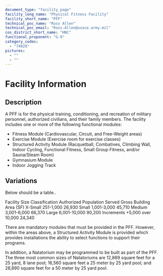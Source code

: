 ```yaml
---
document_type: "facility_page"
facility_long_name: "Physical Fitness Facility"
facility_short_name: "PFF"
technical_poc_name: "Ross Allen"
technical_poc_email: "Ross.Allen@usace.army.mil"
cos_district_short_name: "HNC"
functional_proponent: "G-9"
category_codes:
  - "74028"
pictures:
  - ""
  - ""
---
```


# Facility Information

## Description

A PFF is for the physical training, conditioning, and recreation of military personnel, authorized civilians, and their family members. The facility includes one or more of the following functional modules:

- Fitness Module (Cardiovascular, Circuit, and Free-Weight areas)
- Exercise Module (Exercise room for exercise classes)
- Structured Activity Module (Racquetball, Combatives, Climbing Wall, Indoor Cycling, Functional Fitness, Small Group Fitness, and/or Sauna/Steam Room)
- Gymnasium Module
- Indoor Jogging Track

## Variations

Below should be a table..

Facility Size Classification Authorized Population Served ​Gross Building Area (SF)
X-Small​ ​251-1,000 ​26,930
Small​ ​1,001-3,000 ​45,710
Medium​ 3,001-6,000 ​66,370
Large​ ​6,001-10,000 ​90,200
Increments ​+5,000 over 10,000 ​24,340

There are mandatory modules that must be provided in the PFF. However, within the areas above, a Structured Activity Module is provided which provides installations the ability to select functions to support their programs.

In addition, a Natatorium may be programmed to be built as part of the PFF. The three most common sizes of Natatoriums are 12,869 square feet for a 25 yard, 8 lane pool; 16,560 square feet a 25 meter by 25 yard pool; and 28,890 square feet for a 50 meter by 25 yard pool.
